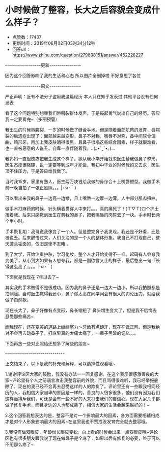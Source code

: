# 小时候做了整容，长大之后容貌会变成什么样子？
- 点赞数：17437
- 更新时间：2019年06月02日03时34分12秒
- 回答url：https://www.zhihu.com/question/279608151/answer/452228227
<body>
 <p data-pid="a_q_N8wk">------------------更新----------------</p>
 <p data-pid="yadRSS9g">因为这个回答影响了我的生活和心态 所以图片全删掉啦 不好意思了各位</p>
 <p data-pid="Hldgoaek">------------------原文----------------</p>
 <p data-pid="uRR_K5R4">严正声明：近有不法分子盗用我这篇经历 本人只在知乎发表过 其他平台没有任何发表</p>
 <p data-pid="d94LU32B">看了这个问题特别想替我们唇腭裂群体发声，于是鼓起勇气说出自己的经历。答应我一定要看完~（多图预警）</p>
 <p data-pid="WHTSqjFu">我出生的时候唇腭裂，一岁的时候做了缝合手术。但是随着面部肌肉的发育，唇腭裂的后遗症出现了：面部越来越变形，鼻子不对称，嘴唇不对称，鼻中间软骨偏曲，畸形牙。再加上我皮肤晒得很黑，且鼻子很塌这些综合因素，样子就很难看，也一直被恶意的人说丑。自卑一直伴随着我。..(｡•ˇ‸ˇ•｡)…</p>
 <p data-pid="m--EJdlC">我妈妈一直很愧疚把我生成这个样子。她从我小学开始就求医生给我做鼻子整形，医生态度很强硬，说一定要等到成年才能做。我初中毕业的时候我妈又去求，医生顶不住压力，于是答应给我做了。</p>
 <p data-pid="JXxS0LrA">当时我15岁，家里有熟人，医生两万块钱给我做的鼻综合＋上嘴唇塑型。我做手术前一晚自拍了一张正脸照。。。|･ω･｀)</p>
 <p data-pid="lsaRwDAM">可以看出来我的鼻子一边高一边矮，且上嘴唇一边厚一边薄，人中部分肌肉扭曲。</p>
 <p data-pid="HVWODb4g">做手术打麻药的时候，针头横着贯穿人中来打。。。真的痛死了！(Ｔ▽Ｔ)四个护士按着我。后来只感觉到医生在剪我的鼻子，把我嘴唇的肉剪去了一块。手术时长两个半小时。</p>
 <p data-pid="Pi6PNfSD">手术恢复期：我哥说我像变了一个人。但是整完鼻子我发现，我还是不好看，还是被说丑。后来醒悟过来，人们关注的是一个人的整体形象。我自己不打理自己，整天蓬头垢面的，依旧是惨不忍睹 。</p>
 <p data-pid="_YduLL1l">到了大学，开始注重护肤，学习化妆，整个人才开始变得不一样。起码有人会夸我变美了，从小到大如果有人想夸我，都是一副欲言又止的样子，最后憋出一句『长得这么高了』。。。|･ω･｀)</p>
 <p data-pid="QnirGqSR">下面就是我现在 7年过去了~</p>
 <p data-pid="EEg1GSb7">其实我的手术做得不是很成功。因为我的鼻子还是一边大一边小，所以我拍照都是拍侧脸。当时医生觉得我还小，鼻子做太高在同学间会有很大的舆论压力，就给我做了自然款。</p>
 <p data-pid="aDJ6KEb3">现在长大了，鼻子好像有点变形，鼻长缩短了 鼻头增生变大了，但是我不后悔去忍受那些痛苦~</p>
 <p data-pid="d7624p9z">而我现在，还在变美的道路上继续努力～牙齿有点龅牙，现在在做正畸。但是我绝对不会再去动鼻子了，打麻醉真的太痛太痛了，一辈子黑暗的记忆。。。</p>
 <p data-pid="k1liqX8m">下面再放一些对比照给还想多了解些的朋友~</p>
 <p data-pid="w8leu6FK">------------------------------</p>
 <p data-pid="QQs_lMDC">正文结束了，以下是我的补充和解释，可以选择性观看哦~</p>
 <p data-pid="G7RHMps3">1.谢谢评论区大家的鼓励，我没有办法一一回复感谢，在这个表示很感激善良的大家~评论里有个人之前语言攻击我整容前的外貌，而且骂得很难听，我已经举报删除了，现在的我已经不会再去忍受这样的人的欺负了。评论里还有一些跟我相同经历的人，我相信大家自卑的原因是一样的，善良的人很多很多，他们没有因为我们这样而排斥我们，可还是会有一些不好的人来打击我们的自信心。现在大家几乎都做了修复手术，而且身边的人也都成熟了，相信大家的生活会越来越好的！~</p>
 <p data-pid="FMRcsG4N">2.这个回答我想表达的是，整容不是对一个影响最大的因素，各方面需要相辅相成才是对个人形象影响最大的因素~在这里我也不赞成没发育完全就去整容哦。</p>
 <p data-pid="V7eKFHSn">3.我没有做双眼皮，年龄增长眼皮变松，向上看的时候会出来一点双眼皮哦~评论区也有很多朋友跟我说了现在做鼻子是全麻了，如果以后有修复的必要，终于可以不用那么疼了~</p>
</body>